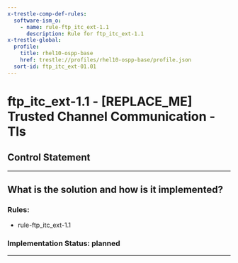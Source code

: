 ```yaml
---
x-trestle-comp-def-rules:
  software-ism_o:
    - name: rule-ftp_itc_ext-1.1
      description: Rule for ftp_itc_ext-1.1
x-trestle-global:
  profile:
    title: rhel10-ospp-base
    href: trestle://profiles/rhel10-ospp-base/profile.json
  sort-id: ftp_itc_ext-01.01
---
```


# ftp_itc_ext-1.1 - \[REPLACE_ME\] Trusted Channel Communication - Tls

## Control Statement

______________________________________________________________________

## What is the solution and how is it implemented?

<!-- For implementation status enter one of: implemented, partial, planned, alternative, not-applicable -->

<!-- Note that the list of rules under ### Rules: is read-only and changes will not be captured after assembly to JSON -->

<!-- Add control implementation description here for control: ftp_itc_ext-1.1 -->

### Rules:

  - rule-ftp_itc_ext-1.1

### Implementation Status: planned

______________________________________________________________________
